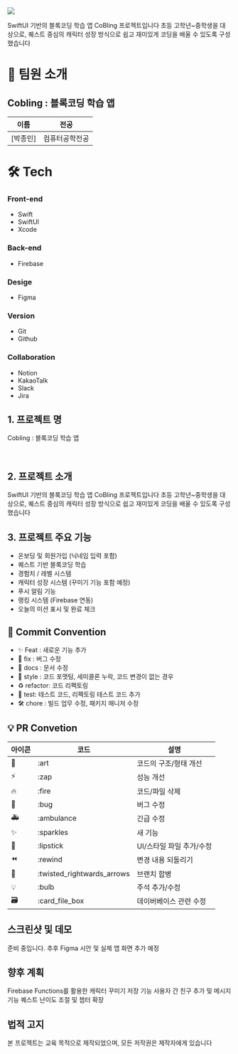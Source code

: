 <div><img src="https://capsule-render.vercel.app/api?type=waving&height=200&color=gradient&text=Cobling%20App" /></div>



SwiftUI 기반의 블록코딩 학습 앱 CoBling 프로젝트입니다
초등 고학년~중학생을 대상으로, 퀘스트 중심의 캐릭터 성장 방식으로 쉽고 재미있게 코딩을 배울 수 있도록 구성했습니다

# 👋 팀원 소개

## Cobling : 블록코딩 학습 앱

| 이름                                   | 전공           |
| -------------------------------------- | -------------- | 
| [박종민]  | 컴퓨터공학전공 | 


# 🛠️ Tech

### Front-end
- Swift
- SwiftUI
- Xcode

### Back-end
- Firebase

### Desige
- Figma

### Version
- Git
- Github

### Collaboration
- Notion
- KakaoTalk
- Slack
- Jira



## 1. 프로젝트 명

Cobling : 블록코딩 학습 앱


<br/>

## 2. 프로젝트 소개

SwiftUI 기반의 블록코딩 학습 앱 CoBling 프로젝트입니다
초등 고학년~중학생을 대상으로, 퀘스트 중심의 캐릭터 성장 방식으로 쉽고 재미있게 코딩을 배울 수 있도록 구성했습니다



## 3. 프로젝트 주요 기능

- 온보딩 및 회원가입 (닉네임 입력 포함)
- 퀘스트 기반 블록코딩 학습
- 경험치 / 레벨 시스템
- 캐릭터 성장 시스템 (꾸미기 기능 포함 예정)
- 푸시 알림 기능
- 랭킹 시스템 (Firebase 연동)
- 오늘의 미션 표시 및 완료 체크

## 🎯 Commit Convention

- ✨ Feat : 새로운 기능 추가
- 🐛 fix : 버그 수정
- 📑 docs : 문서 수정
- 💄 style : 코드 포맷팅, 세미콜론 누락, 코드 변경이 없는 경우
- ♻️ refactor: 코드 리펙토링
- 🧪 test: 테스트 코드, 리펙토링 테스트 코드 추가
- 🛠️ chore : 빌드 업무 수정, 패키지 매니저 수정

## 💡 PR Convetion

| 아이콘 | 코드                       | 설명                     |
| ------ | -------------------------- | ------------------------ |
| 🎨     | :art                       | 코드의 구조/형태 개선    |
| ⚡️    | :zap                       | 성능 개선                |
| 🔥     | :fire                      | 코드/파일 삭제           |
| 🐛     | :bug                       | 버그 수정                |
| 🚑     | :ambulance                 | 긴급 수정                |
| ✨     | :sparkles                  | 새 기능                  |
| 💄     | :lipstick                  | UI/스타일 파일 추가/수정 |
| ⏪     | :rewind                    | 변경 내용 되돌리기       |
| 🔀     | :twisted_rightwards_arrows | 브랜치 합병              |
| 💡     | :bulb                      | 주석 추가/수정           |
| 🗃      | :card_file_box             | 데이버베이스 관련 수정   |


## 스크린샷 및 데모

준비 중입니다. 
추후 Figma 시안 및 실제 앱 화면 추가 예정


## 향후 계획
Firebase Functions를 활용한 캐릭터 꾸미기 저장 기능
사용자 간 친구 추가 및 메시지 기능
퀘스트 난이도 조절 및 챕터 확장


## 법적 고지
본 프로젝트는 교육 목적으로 제작되었으며, 모든 저작권은 제작자에게 있습니다
